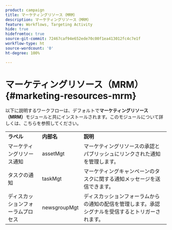 ```yaml
---
product: campaign
title: マーケティングリソース（MRM）
description: マーケティングリソース（MRM）
feature: Workflows, Targeting Activity
hide: true
hidefromtoc: true
source-git-commit: 72467caf94e652ede70c00f1ea413012fc4c7e1f
workflow-type: ht
source-wordcount: '0'
ht-degree: 100%

---
```



# マーケティングリソース（MRM）{#marketing-resources-mrm}



以下に説明するワークフローは、デフォルトで&#x200B;**マーケティングリソース（MRM）**&#x200B;モジュールと共にインストールされます。このモジュールについて詳しくは、こちらを参照してください。

<table> 
 <tbody> 
  <tr> 
   <td> <strong>ラベル</strong><br /> </td> 
   <td> <strong>内部名</strong><br /> </td> 
   <td> <strong>説明</strong><br /> </td> 
  </tr> 
  <tr> 
   <td> <span class="uicontrol">マーケティングリソース通知</span> <br /> </td> 
   <td> <span class="uicontrol">assetMgt</span> <br /> </td> 
   <td> マーケティングリソースの承認とパブリッシュにリンクされた通知を管理します。<br /> </td> 
  </tr> 
  <tr> 
   <td> <span class="uicontrol">タスクの通知</span> <br /> </td> 
   <td> <span class="uicontrol">taskMgt</span> <br /> </td> 
   <td> マーケティングキャンペーンのタスクに関する通知メッセージを送信できます。<br /> </td> 
  </tr> 
  <tr> 
   <td> <span class="uicontrol">ディスカッションフォーラムプロセス</span> <br /> </td> 
   <td> <span class="uicontrol">newsgroupMgt</span> <br /> </td> 
   <td> ディスカッションフォーラムからの通知の配信を管理します。承認シグナルを受信するとトリガーされます。<br /> </td> 
  </tr> 
 </tbody> 
</table>

